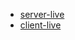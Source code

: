- [server-live](https://tour-app-graphql-server.vercel.app/graphql)
- [client-live](https://tour-app-graphql-client.vercel.app)
